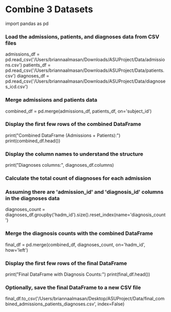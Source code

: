 # Combine 3 Datasets

import pandas as pd

### Load the admissions, patients, and diagnoses data from CSV files
admissions_df = pd.read_csv('/Users/briannaalmasan/Downloads/ASUProject/Data/admissions.csv')
patients_df = pd.read_csv('/Users/briannaalmasan/Downloads/ASUProject/Data/patients.csv')
diagnoses_df = pd.read_csv('/Users/briannaalmasan/Downloads/ASUProject/Data/diagnoses_icd.csv')

### Merge admissions and patients data
combined_df = pd.merge(admissions_df, patients_df, on='subject_id')

### Display the first few rows of the combined DataFrame
print("Combined DataFrame (Admissions + Patients):")
print(combined_df.head())

### Display the column names to understand the structure
print("Diagnoses columns:", diagnoses_df.columns)

### Calculate the total count of diagnoses for each admission
### Assuming there are 'admission_id' and 'diagnosis_id' columns in the diagnoses data
diagnoses_count = diagnoses_df.groupby('hadm_id').size().reset_index(name='diagnosis_count')

### Merge the diagnosis counts with the combined DataFrame
final_df = pd.merge(combined_df, diagnoses_count, on='hadm_id', how='left')

### Display the first few rows of the final DataFrame
print("Final DataFrame with Diagnosis Counts:")
print(final_df.head())

### Optionally, save the final DataFrame to a new CSV file
final_df.to_csv('/Users/briannaalmasan/Desktop/ASUProject/Data/final_combined_admissions_patients_diagnoses.csv', index=False)
